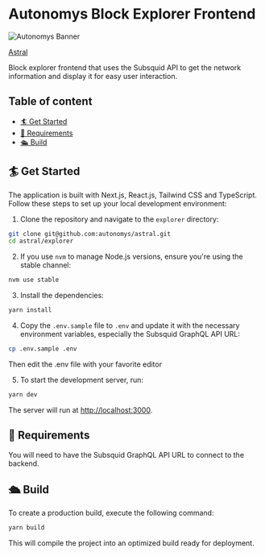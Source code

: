 # Autonomys Block Explorer Frontend

![Autonomys Banner](https://github.com/autonomys/astral/blob/main/.github/images/autonomys-banner.webp)

[Astral](../README.md)

Block explorer frontend that uses the Subsquid API to get the network information and display it for easy user interaction.

## Table of content

- [🏄 Get Started](#-get-started)
- [🔩 Requirements](#-requirements)
- [🛳 Build](#-build)

## 🏄 Get Started

The application is built with Next.js, React.js, Tailwind CSS and TypeScript. Follow these steps to set up your local development environment:

1. Clone the repository and navigate to the `explorer` directory:

```bash
git clone git@github.com:autonomys/astral.git
cd astral/explorer
```

2. If you use `nvm` to manage Node.js versions, ensure you're using the stable channel:

```bash
nvm use stable
```

3. Install the dependencies:

```bash
yarn install
```

4. Copy the `.env.sample` file to `.env` and update it with the necessary environment variables, especially the Subsquid GraphQL API URL:

```bash
cp .env.sample .env
```

Then edit the .env file with your favorite editor

5. To start the development server, run:

```bash
yarn dev
```

The server will run at [http://localhost:3000](http://localhost:3000).

## 🔩 Requirements

You will need to have the Subsquid GraphQL API URL to connect to the backend.

## 🛳 Build

To create a production build, execute the following command:

```bash
yarn build
```

This will compile the project into an optimized build ready for deployment.

